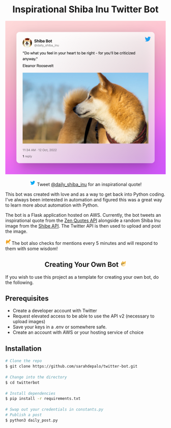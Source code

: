 <h1 align= "center">
 Inspirational Shiba Inu Twitter Bot
</h1>


<p align="center">
<img src="./public/shiba_tweet.png"  width="600"/>
</p>

<p align="center">
<img src="./public/twitter.png" height="20"/>
Tweet <a href="https://twitter.com/daily_shiba_inu" target="_blank">@daily_shiba_inu</a>
for an inspirational quote!
</p>

<p>
 This bot was created with love and as a way to get back into Python coding. I've always been interested in automation and figured this was a great way to learn more about automation with Python. 
 </p>
 
 <p>The bot is a Flask application hosted on AWS. Currently, the bot tweets an inspirational quote from the <a href="https://zenquotes.io/api" target="_blank">Zen Quotes API</a> alongside a random Shiba Inu image from the <a href="http://shibe.online/" target="_blank">Shibe API</a>. The Twitter API is then used to upload and post the image. 
</p>

<p>
<img src="./public/shiba_icon.png" width="20"/>The bot also checks for mentions every 5 minutes and will respond to them with some wisdom!
</p>

<h2 align= "center">
 Creating Your Own Bot <img src="./public/doge.png" width="20">
</h2>


If you wish to use this project as a template for creating your own bot, do the following.

## Prerequisites

* Create a developer account with Twitter
* Request elevated access to be able to use the API v2 (necessary to upload images)
* Save your keys in a .env or somewhere safe.
* Create an account with AWS or your hosting service of choice

## Installation

```bash
# Clone the repo
$ git clone https://github.com/sarahdepalo/twitter-bot.git

# Change into the directory
$ cd twitterbot

# Install dependencies
$ pip install -r requirements.txt

# Swap out your credentials in constants.py
# Publish a post
$ python3 daily_post.py
```

